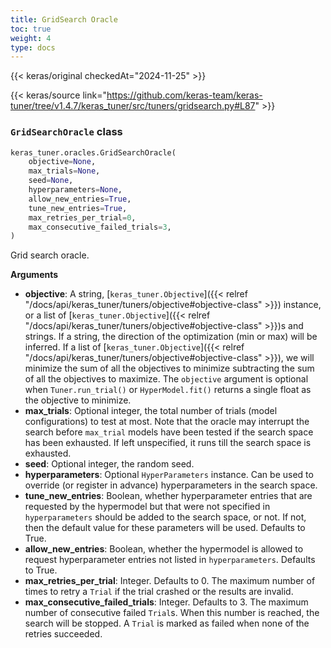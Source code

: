 ```yaml
---
title: GridSearch Oracle
toc: true
weight: 4
type: docs
---
```


{{< keras/original checkedAt="2024-11-25" >}}

{{< keras/source link="https://github.com/keras-team/keras-tuner/tree/v1.4.7/keras_tuner/src/tuners/gridsearch.py#L87" >}}

### `GridSearchOracle` class

```python
keras_tuner.oracles.GridSearchOracle(
    objective=None,
    max_trials=None,
    seed=None,
    hyperparameters=None,
    allow_new_entries=True,
    tune_new_entries=True,
    max_retries_per_trial=0,
    max_consecutive_failed_trials=3,
)
```

Grid search oracle.

**Arguments**

- **objective**: A string, [`keras_tuner.Objective`]({{< relref "/docs/api/keras_tuner/tuners/objective#objective-class" >}}) instance, or a list of
  [`keras_tuner.Objective`]({{< relref "/docs/api/keras_tuner/tuners/objective#objective-class" >}})s and strings. If a string, the direction of
  the optimization (min or max) will be inferred. If a list of
  [`keras_tuner.Objective`]({{< relref "/docs/api/keras_tuner/tuners/objective#objective-class" >}}), we will minimize the sum of all the
  objectives to minimize subtracting the sum of all the objectives to
  maximize. The `objective` argument is optional when
  `Tuner.run_trial()` or `HyperModel.fit()` returns a single float as
  the objective to minimize.
- **max_trials**: Optional integer, the total number of trials (model
  configurations) to test at most. Note that the oracle may interrupt
  the search before `max_trial` models have been tested if the search
  space has been exhausted. If left unspecified, it runs till the
  search space is exhausted.
- **seed**: Optional integer, the random seed.
- **hyperparameters**: Optional `HyperParameters` instance. Can be used to
  override (or register in advance) hyperparameters in the search
  space.
- **tune_new_entries**: Boolean, whether hyperparameter entries that are
  requested by the hypermodel but that were not specified in
  `hyperparameters` should be added to the search space, or not. If
  not, then the default value for these parameters will be used.
  Defaults to True.
- **allow_new_entries**: Boolean, whether the hypermodel is allowed to
  request hyperparameter entries not listed in `hyperparameters`.
  Defaults to True.
- **max_retries_per_trial**: Integer. Defaults to 0. The maximum number of
  times to retry a `Trial` if the trial crashed or the results are
  invalid.
- **max_consecutive_failed_trials**: Integer. Defaults to 3. The maximum
  number of consecutive failed `Trial`s. When this number is reached,
  the search will be stopped. A `Trial` is marked as failed when none
  of the retries succeeded.
